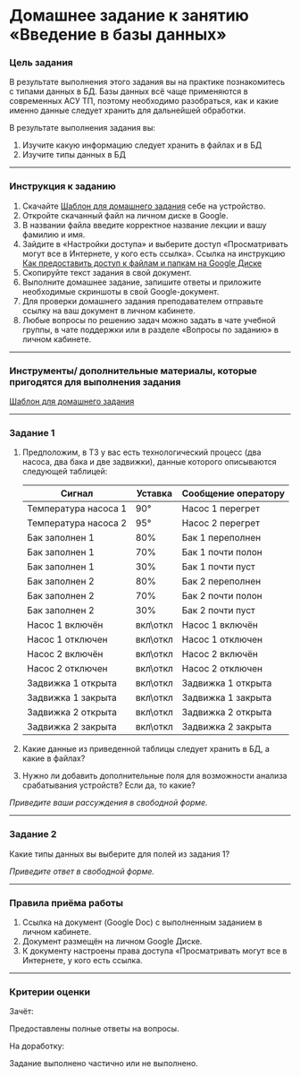 # Домашнее задание к занятию «Введение в базы данных»

### Цель задания

В результате выполнения этого задания вы на практике познакомитесь с типами данных в БД.
Базы данных всё чаще применяются в современных АСУ ТП, поэтому необходимо разобраться, как и какие именно данные следует хранить для дальнейшей обработки.

В результате выполнения задания вы:

1. Изучите какую информацию следует хранить в файлах и в БД
2. Изучите типы данных в БД

------

### Инструкция к заданию

1. Скачайте [Шаблон для домашнего задания](https://u.netology.ru/backend/uploads/lms/content_assets/file/9339/%D0%A8%D0%B0%D0%B1%D0%BB%D0%BE%D0%BD_%D0%B4%D0%BB%D1%8F_%D0%B4%D0%BE%D0%BC%D0%B0%D1%88%D0%BD%D0%B5%D0%B3%D0%BE_%D0%B7%D0%B0%D0%B4%D0%B0%D0%BD%D0%B8%D1%8F___%D0%92%D0%B2%D0%B5%D0%B4%D0%B5%D0%BD%D0%B8%D0%B5_%D0%B2_%D0%B1%D0%B0%D0%B7%D1%8B_%D0%B4%D0%B0%D0%BD%D0%BD%D1%8B%D1%85__-_%D0%A4%D0%B0%D0%BC%D0%B8%D0%BB%D0%B8%D1%8F_%D0%98%D0%BC%D1%8F__%D0%A1%D0%94%D0%95%D0%9B%D0%90%D0%99%D0%A2%D0%95_%D0%9A%D0%9E%D0%9F%D0%98%D0%AE_.docx) себе на устройство.
2. Откройте скачанный файл на личном диске в Google.
3. В названии файла введите корректное название лекции и вашу фамилию и имя.
4. Зайдите в «Настройки доступа» и выберите доступ «Просматривать могут все в Интернете, у кого есть ссылка». Ссылка на инструкцию [Как предоставить доступ к файлам и папкам на Google Диске](https://support.google.com/docs/answer/2494822?hl=ru&co=GENIE.Platform%3DDesktop)
4. Скопируйте текст задания в свой документ.
5. Выполните домашнее задание, запишите ответы и приложите необходимые скриншоты в свой Google-документ.
6. Для проверки домашнего задания преподавателем отправьте ссылку на ваш документ в личном кабинете.
7. Любые вопросы по решению задач можно задать в чате учебной группы, в чате поддержки или в разделе «Вопросы по заданию» в личном кабинете.

------

### Инструменты/ дополнительные материалы, которые пригодятся для выполнения задания

[Шаблон для домашнего задания](https://u.netology.ru/backend/uploads/lms/content_assets/file/9339/%D0%A8%D0%B0%D0%B1%D0%BB%D0%BE%D0%BD_%D0%B4%D0%BB%D1%8F_%D0%B4%D0%BE%D0%BC%D0%B0%D1%88%D0%BD%D0%B5%D0%B3%D0%BE_%D0%B7%D0%B0%D0%B4%D0%B0%D0%BD%D0%B8%D1%8F___%D0%92%D0%B2%D0%B5%D0%B4%D0%B5%D0%BD%D0%B8%D0%B5_%D0%B2_%D0%B1%D0%B0%D0%B7%D1%8B_%D0%B4%D0%B0%D0%BD%D0%BD%D1%8B%D1%85__-_%D0%A4%D0%B0%D0%BC%D0%B8%D0%BB%D0%B8%D1%8F_%D0%98%D0%BC%D1%8F__%D0%A1%D0%94%D0%95%D0%9B%D0%90%D0%99%D0%A2%D0%95_%D0%9A%D0%9E%D0%9F%D0%98%D0%AE_.docx)

------

### Задание 1

1. Предположим, в ТЗ у вас есть технологический процесс (два насоса, два бака и две задвижки), данные которого описываются следующей таблицей:

   | Сигнал               | Уставка  | Сообщение оператору |
   | -------------------- | -------- | ------------------- |
   | Температура насоса 1 | 90°      | Насос 1 перегрет    |
   | Температура насоса 2 | 95°      | Насос 2 перегрет    |
   | Бак заполнен 1       | 80%      | Бак 1 переполнен    |
   | Бак заполнен 1       | 70%      | Бак 1 почти полон   |
   | Бак заполнен 1       | 30%      | Бак 1 почти пуст    |
   | Бак заполнен 2       | 80%      | Бак 2 переполнен    |
   | Бак заполнен 2       | 70%      | Бак 2 почти полон   |
   | Бак заполнен 2       | 30%      | Бак 2 почти пуст    |
   | Насос 1 включён      | вкл\откл | Насос 1 включён     |
   | Насос 1 отключен     | вкл\откл | Насос 1 отключен    |
   | Насос 2 включён      | вкл\откл | Насос 2 включён     |
   | Насос 2 отключен     | вкл\откл | Насос 2 отключен    |
   | Задвижка 1 открыта   | вкл\откл | Задвижка 1 открыта  |
   | Задвижка 1 закрыта   | вкл\откл | Задвижка 1 закрыта  |
   | Задвижка 2 открыта   | вкл\откл | Задвижка 2 открыта  |
   | Задвижка 2 закрыта   | вкл\откл | Задвижка 2 закрыта  |

   

2. Какие данные из приведенной таблицы следует хранить в БД, а какие в файлах?

3. Нужно ли добавить дополнительные поля для возможности анализа срабатывания устройств? Если да, то какие?

*Приведите ваши рассуждения в свободной форме.*

------

### Задание 2

Какие типы данных вы выберите для полей из задания 1?

*Приведите ответ в свободной форме.*

----

### Правила приёма работы

1. Ссылка на документ (Google Doc) с выполненным заданием в личном кабинете.
2. Документ размещён на личном Google Диске.
3. К документу настроены права доступа «Просматривать могут все в Интернете, у кого есть ссылка.

------

### Критерии оценки

Зачёт:

Предоставлены полные ответы на вопросы.

На доработку:

Задание выполнено частично или не выполнено.

